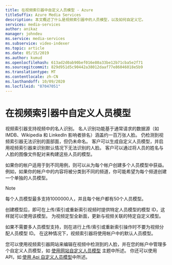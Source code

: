```yaml
---
title: 在视频索引器中自定义人员模型 - Azure
titleSuffix: Azure Media Services
description: 本文概述了什么是视频索引器中的人员模型，以及如何自定义它。
services: media-services
author: anikaz
manager: johndeu
ms.service: media-services
ms.subservice: video-indexer
ms.topic: article
ms.date: 05/15/2019
ms.author: kumud
ms.openlocfilehash: 613ad2d0ab90bef016e80a33be12b71cba5e2f71
ms.sourcegitcommit: 829d951d5c90442a38012daaf77e86046018e5b9
ms.translationtype: MT
ms.contentlocale: zh-CN
ms.lasthandoff: 10/09/2020
ms.locfileid: "87047051"
---
```

# <a name="customize-a-person-model-in-video-indexer"></a>在视频索引器中自定义人员模型

视频索引器支持视频中的名人识别。 名人识别功能基于通常请求的数据源（如 IMDB、Wikipedia 和 LinkedIn 影响者排名）涵盖约一百万张人脸。 仍检测到视频索引器无法识别的面部面，但仍未命名。 客户可以生成自定义人员模型，并启用视频索引器来识别默认情况下无法识别的人脸。 客户可以通过将人员的姓名与人脸的图像文件配对来构建这些人员的模型。  

如果你的帐户适用于到不同用例，则可以从为每个帐户创建多个人员模型中获益。 例如，如果你的帐户中的内容将被分类到不同的频道，你可能希望为每个频道创建一个单独的人员模型。 

> [!NOTE]
> 每个人员模型最多支持1000000人，并且每个帐户都有50个人员模型。 

创建模型后，即可在上传/索引或重新索引视频时提供特定人员模型的模型 ID，这样就可以使用该模型。 为视频定型全新面，更新与视频关联的特定自定义模型。 

如果不需要多人员模型支持，则在进行上传/索引或重新索引操作时不要为视频分配人员模型 ID。 在这种情况下，视频索引器将使用帐户中的默认人员模型。 

您可以使用视频索引器网站来编辑在视频中检测到的人脸，并在您的帐户中管理多个自定义人员模型，如 [使用网站自定义人员模型](customize-person-model-with-website.md) 主题中所述。 你还可以使用 API，如 [使用 Api 自定义人员模型](customize-person-model-with-api.md)中所述。
